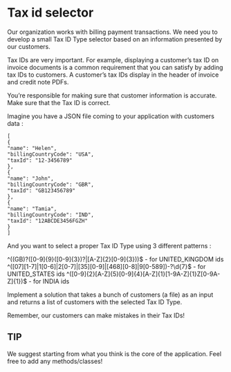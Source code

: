 # Tax id selector
Our organization works with billing payment transactions. 
We need you to develop a small Tax ID Type selector based on an information presented by our customers.

Tax IDs are very important. For example, displaying a customer’s tax ID on invoice documents 
is a common requirement that you can satisfy by adding tax IDs to customers.
A customer’s tax IDs display in the header of invoice and credit note PDFs.

You’re responsible for making sure that customer information is accurate. Make sure that the Tax ID is correct.

Imagine you have a JSON file coming to your application with customers data :
```
[
{
"name": "Helen", 
"billingCountryCode": "USA", 
"taxId": "12-3456789"
},
{
"name": "John",
"billingCountryCode": "GBR",
"taxId": "GB123456789"
},
{
"name": "Tamia",
"billingCountryCode": "IND",
"taxId": "12ABCDE3456FGZH"
}
]
```
And you want to select a proper Tax ID Type using 3 different patterns :

^((GB)?([0-9]{9}([0-9]{3})?|[A-Z]{2}[0-9]{3}))$  - for UNITED_KINGDOM  ids
^([07][1-7]|1[0-6]|2[0-7]|[35][0-9]|[468][0-8]|9[0-589])-?\\d{7}$ - for UNITED_STATES  ids
^([0-9]{2}[A-Z]{5}[0-9]{4}[A-Z]{1}[1-9A-Z]{1}Z[0-9A-Z]{1})$ - for INDIA ids


Implement a solution that takes a bunch of customers (a file) as an input 
and returns a list of customers with the selected Tax ID Type.

Remember, our customers can make mistakes in their Tax IDs!

## TIP
We suggest starting from what you think is the core of the application.
Feel free to add any methods/classes!
